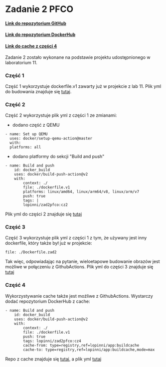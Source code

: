 # Zadanie 2 PFCO

#### [Link do repozytorium GitHub](https://github.com/lopinni/Zad2PFCO)
#### [Link do repozytorium DockerHub](https://hub.docker.com/repository/docker/lopinni/zad2pfco)
#### [Link do cache z części 4](https://hub.docker.com/repository/docker/lopinni/app)

Zadanie 2 zostało wykonane na podstawie projektu udostępnionego w laboratorium 11.

### Część 1

Część 1 wykorzystuje dockerfile.v1 zawarty już w projekcie z lab 11. Plik yml do budowania znajduje się [tutaj](https://github.com/lopinni/Zad2PFCO/blob/main/.github/workflows/docker-image.yml).

### Część 2

Część 2 wykorzystuje plik yml z części 1 ze zmianami:
- dodano część z QEMU
```
- name: Set up QEMU
  uses: docker/setup-qemu-action@master
  with:
  platforms: all
```
- dodano platformy do sekcji "Build and push"
```
- name: Build and push
    id: docker_build
    uses: docker/build-push-action@v2
    with:
        context: ./
        file: ./dockerfile.v1
        platforms: linux/amd64, linux/arm64/v8, linux/arm/v7 
        push: true
        tags: |
        lopinni/zad2pfco:cz2
```
Plik yml do części 2 znajduje się [tutaj](https://github.com/lopinni/Zad2PFCO/blob/main/.github/workflows/docker-image2.yml)

### Część 3

Część 3 wykorzystuje plik yml z części 1 z tym, że używany jest inny dockerfile, który także był już w projekcie:
```
file: ./Dockerfile.zad2
```
Tak więc, odpowiadając na pytanie, wieloetapowe budowanie obrazów jest możliwe w połączeniu z GithubActions. Plik yml do części 3 znajduje się [tutaj](https://github.com/lopinni/Zad2PFCO/blob/main/.github/workflows/docker-image3.yml)

### Część 4

Wykorzystywanie cache także jest możliwe z GithubActions. Wystarczy dodać repozytorium DockerHub z cache:
```
- name: Build and push
    id: docker_build
    uses: docker/build-push-action@v2
    with:
        context: ./
        file: ./dockerfile.v1
        push: true
        tags: lopinni/zad2pfco:cz4
        cache-from: type=registry,ref=lopinni/app:buildcache
        cache-to: type=registry,ref=lopinni/app:buildcache,mode=max
```
Repo z cache znajduje się [tutaj](https://hub.docker.com/repository/docker/lopinni/app), a plik yml [tutaj](https://github.com/lopinni/Zad2PFCO/blob/main/.github/workflows/docker-image4.yml)
